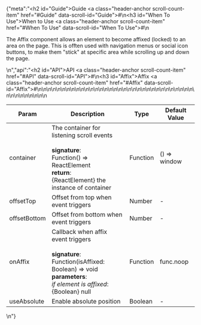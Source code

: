 {"meta":"<h2 id=\"Guide\">Guide <a class=\"header-anchor scroll-count-item\" href=\"#Guide\" data-scroll-id=\"Guide\">#</a></h2>\n<h3 id=\"When To Use\">When to Use <a class=\"header-anchor scroll-count-item\" href=\"#When To Use\" data-scroll-id=\"When To Use\">#</a></h3>\n<p>The Affix component allows an element to become affixed (locked) to an area on the page. This is offten used with navigation menus or social icon buttons, to make them &quot;stick&quot; at specific area while scrolling up and down the page.</p>\n","api":"<h2 id=\"API\">API <a class=\"header-anchor scroll-count-item\" href=\"#API\" data-scroll-id=\"API\">#</a></h2>\n<h3 id=\"Affix\">Affix <a class=\"header-anchor scroll-count-item\" href=\"#Affix\" data-scroll-id=\"Affix\">#</a></h3>\n<table>\n<thead>\n<tr>\n<th>Param</th>\n<th>Description</th>\n<th>Type</th>\n<th>Default Value</th>\n</tr>\n</thead>\n<tbody>\n<tr>\n<td>container</td>\n<td>The container for listening scroll events<br><br><strong>signature</strong>:<br>Function() =&gt; ReactElement<br><strong>return</strong>:<br>{ReactElement} the instance of container<br></td>\n<td>Function</td>\n<td>() =&gt; window</td>\n</tr>\n<tr>\n<td>offsetTop</td>\n<td>Offset from top when event triggers</td>\n<td>Number</td>\n<td>-</td>\n</tr>\n<tr>\n<td>offsetBottom</td>\n<td>Offset from bottom when event triggers</td>\n<td>Number</td>\n<td>-</td>\n</tr>\n<tr>\n<td>onAffix</td>\n<td>Callback when affix event triggers <br><br><strong>signature</strong>:<br>Function(isAffixed: Boolean) =&gt; void<br><strong>parameters</strong>:<br><em>if element is affixed</em>: {Boolean} null</td>\n<td>Function</td>\n<td>func.noop</td>\n</tr>\n<tr>\n<td>useAbsolute</td>\n<td>Enable absolute position</td>\n<td>Boolean</td>\n<td>-</td>\n</tr>\n</tbody>\n</table>\n"}